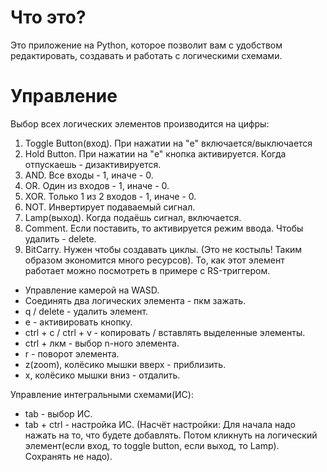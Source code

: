 # Что это?
Это приложение на Python, которое позволит вам с удобством редактировать, создавать и работать с логическими схемами. 

# Управление
Выбор всех логических элементов производится на цифры:
1) Toggle Button(вход). При нажатии на "e" включается/выключается
2) Hold Button. При нажатии на "e" кнопка активируется. Когда отпускаешь - дизактивируется.
3) AND. Все входы - 1, иначе - 0.
4) OR. Один из входов - 1, иначе - 0.
5) XOR. Только 1 из 2 входов - 1, иначе - 0.
6) NOT. Инвертирует подаваемый сигнал.
7) Lamp(выход). Когда подаёшь сигнал, включается.
8) Comment. Если поставить, то активируется режим ввода. Чтобы удалить - delete.
9) BitCarry. Нужен чтобы создавать циклы. (Это не костыль! Таким образом экономится много ресурсов). То, как этот элемент работает можно посмотреть в примере с RS-триггером.

- Управление камерой на WASD. 
- Соединять два логических элемента - пкм зажать.
- q / delete - удалить элемент.
- e - активировать кнопку.
- ctrl + c / ctrl + v - копировать / вставлять выделенные элементы.
- ctrl + лкм - выбор n-ного элемента.
- r - поворот элемента.
- z(zoom), колёсико мышки вверх - приблизить.
- x, колёсико мышки вниз - отдалить.

Управление интегральными схемами(ИС):
- tab - выбор ИС.
- tab + ctrl - настройка ИС. (Насчёт настройки: Для начала надо нажать на то, что будете добавлять. Потом кликнуть на логический элемент(если вход, то toggle button, если выход, то Lamp). Сохранять не надо).
